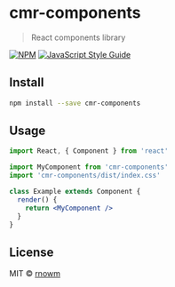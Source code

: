 # cmr-components

> React components library

[![NPM](https://img.shields.io/npm/v/cmr-components.svg)](https://www.npmjs.com/package/cmr-components) [![JavaScript Style Guide](https://img.shields.io/badge/code_style-standard-brightgreen.svg)](https://standardjs.com)

## Install

```bash
npm install --save cmr-components
```

## Usage

```jsx
import React, { Component } from 'react'

import MyComponent from 'cmr-components'
import 'cmr-components/dist/index.css'

class Example extends Component {
  render() {
    return <MyComponent />
  }
}
```

## License

MIT © [rnowm](https://github.com/rnowm)
